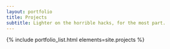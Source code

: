 ```yaml
---
layout: portfolio
title: Projects
subtitle: Lighter on the horrible hacks, for the most part.
---
```


{% include portfolio_list.html elements=site.projects %}
